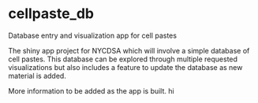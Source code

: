 # cellpaste_db
Database entry and visualization app for cell pastes

The shiny app project for NYCDSA which will involve a simple database of cell pastes. This database can be explored through multiple requested visualizations but also includes a feature to update the database as new material is added.

More information to be added as the app is built. hi
